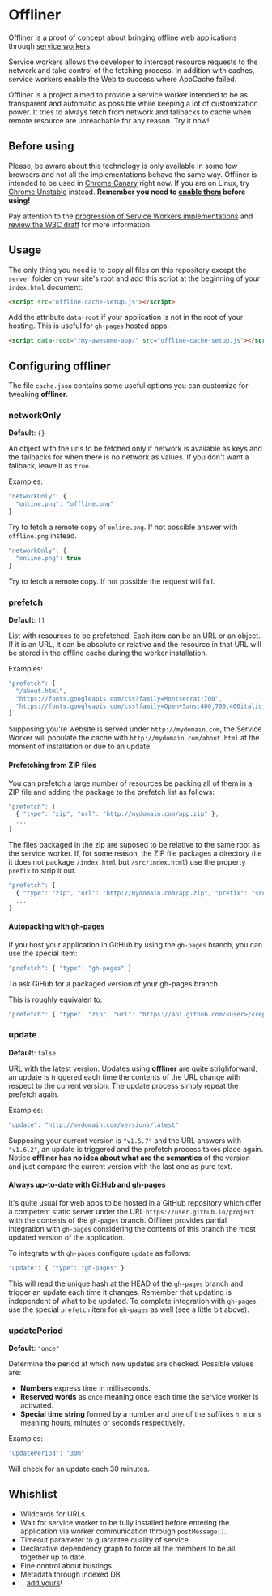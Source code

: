 
# Offliner
Offliner is a proof of concept about bringing offline web applications through [service workers](http://www.html5rocks.com/en/tutorials/service-worker/introduction/?redirect_from_locale=ja).

Service workers allows the developer to intercept resource requests to the network and take control of the fetching process. In addition with caches, service workers enable the Web to success where AppCache failed.

Offliner is a project aimed to provide a service worker intended to be as transparent and automatic as possible while keeping a lot of customization power. It tries to always fetch from network and fallbacks to cache when remote resource are unreachable for any reason. Try it now!

## Before using

Please, be aware about this technology is only available in some few browsers and not all the implementations behave the same way. Offliner is intended to be used in [Chrome Canary](https://www.google.com/chrome/browser/canary.html?platform=win64) right now. If you are on Linux, try [Chrome Unstable](https://www.google.com/chrome/browser/desktop/index.html?platform=linux&extra=devchannel) instead. **Remember you need to [enable them](http://jakearchibald.com/2014/using-serviceworker-today/#in-canary-today) before using!**

Pay attention to the [progression of Service Workers implementations](https://jakearchibald.github.io/isserviceworkerready/) and [review the W3C draft](http://www.w3.org/TR/2014/WD-service-workers-20141118/) for more information.

## Usage
The only thing you need is to copy all files on this repository except the `server` folder on your site's root and add this script at the beginning of your `index.html` document:

```html
<script src="offline-cache-setup.js"></script>
```

Add the attribute `data-root` if your application is not in the root of your hosting. This is useful for `gh-pages` hosted apps.

```html
<script data-root="/my-awesome-app/" src="offline-cache-setup.js"></script>
```

## Configuring offliner

The file `cache.json` contains some useful options you can customize for tweaking **offliner**.

### networkOnly

**Default**: `{}`

An object with the urls to be fetched only if network is available as keys and the fallbacks for when there is no network as values. If you don't want a fallback, leave it as `true`.

Examples:

```js
"networkOnly": {
  "online.png": "offline.png"
}
```

Try to fetch a remote copy of `online.png`. If not possible answer with `offline.png` instead.

```js
"networkOnly": {
  "online.png": true
}
```

Try to fetch a remote copy. If not possible the request will fail.

### prefetch

**Default**: `[]`

List with resources to be prefetched. Each item can be an URL or an object. If it is an URL, it can be absolute or relative and the resource in that URL will be stored in the offline cache during the worker installation.

Examples:

```js
"prefetch": [
  "/about.html",
  "https://fonts.googleapis.com/css?family=Montserrat:700",
  "https://fonts.googleapis.com/css?family=Open+Sans:400,700,400italic,700italic"
]
```

Supposing you're website is served under `http://mydomain.com`, the Service Worker will populate the cache with `http://mydomain.com/about.html` at the moment of installation or due to an update.

#### Prefetching from ZIP files

You can prefetch a large number of resources be packing all of them in a ZIP file and adding the package to the prefetch list as follows:

```js
"prefetch": [
  { "type": "zip", "url": "http://mydomain.com/app.zip" },
  ...
]
```

The files packaged in the zip are suposed to be relative to the same root as the service worker. If, for some reason, the ZIP file packages a directory (i.e it does not package `/index.html` but `/src/index.html`) use the property `prefix` to strip it out.

```js
"prefetch": [
  { "type": "zip", "url": "http://mydomain.com/app.zip", "prefix": "src" },
  ...
]
```

#### Autopacking with gh-pages

If you host your application in GitHub by using the `gh-pages` branch, you can use the special item:

```js
"prefetch": { "type": "gh-pages" }
```

To ask GiHub for a packaged version of your gh-pages branch.

This is roughly equivalen to:

```js
"prefetch": { "type": "zip", "url": "https://api.github.com/<user>/<repo>/zipfile/gh-pages", "prefix": "gh-pages-<repo>/" }
```

### update

**Default**: `false`

URL with the latest version. Updates using **offliner** are quite strighforward, an update is triggered each time the contents of the URL change with respect to the current version. The update process simply repeat the prefetch again.

Examples:

```js
"update": "http://mydomain.com/versions/latest"
```

Supposing your current version is `"v1.5.7"` and the URL answers with `"v1.6.2"`, an update is triggered and the prefetch process takes place again. Notice **offliner has no idea about what are the semantics** of the version and just compare the current version with the last one as pure text.

#### Always up-to-date with GitHub and gh-pages

It's quite usual for web apps to be hosted in a GitHub repository which offer a competent static server under the URL `https://user.github.io/project` with the contents of the `gh-pages` branch. Offliner provides partial integration with `gh-pages` considering the contents of this branch the most updated version of the application.

To integrate with `gh-pages` configure `update` as follows:

```js
"update": { "type": "gh-pages" }
```

This will read the unique hash at the HEAD of the `gh-pages` branch and trigger an update each time it changes. Remember that updating is independent of what to be updated. To complete integration with `gh-pages`, use the special `prefetch` item for `gh-pages` as well (see a little bit above).

### updatePeriod

**Default**: `"once"`

Determine the period at which new updates are checked. Possible values are:

  * **Numbers** express time in milliseconds.
  * **Reserved words** as `once` meaning once each time the service worker is activated.
  * **Special time string** formed by a number and one of the suffixes `h`, `m` or `s` meaning hours, minutes or seconds respectively.

Examples:

```js
"updatePeriod": "30m"
```

Will check for an update each 30 minutes.

## Whishlist

  * Wildcards for URLs.
  * Wait for service worker to be fully installed before entering the application via worker communication through `postMessage()`.
  * Timeout parameter to guarantee quality of service.
  * Declarative dependency graph to force all the members to be all together up to date.
  * Fine control about bustings.
  * Metadata through indexed DB.
  * ...[add yours](https://github.com/lodr/offliner/issues/new)!
